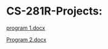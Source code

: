 # CS-281R-Projects:

[program 1.docx](https://github.com/Ad5fh/CS-281R-Projects/files/9691122/program.1.docx)

[Program 2.docx](https://github.com/Ad5fh/CS-281R-Projects/files/9691126/Program.2.docx)
